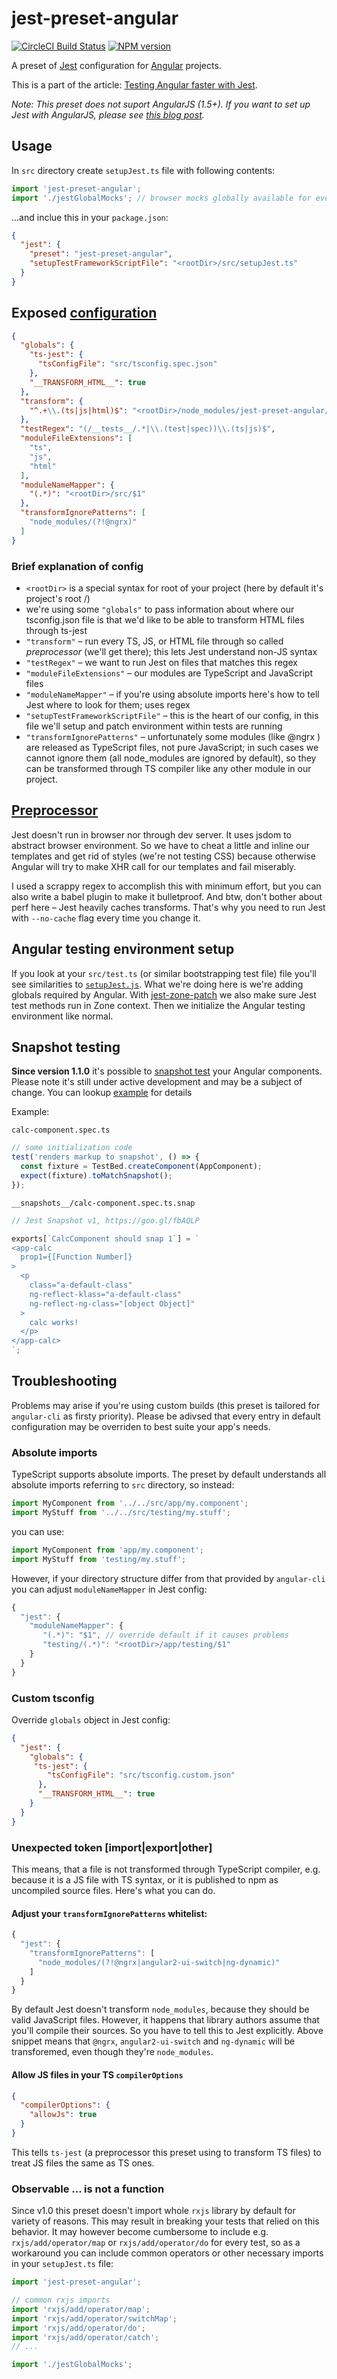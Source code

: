 # jest-preset-angular
[![CircleCI Build Status](https://circleci.com/gh/thymikee/jest-preset-angular.svg?style=shield&circle-token=:circle-token)](https://circleci.com/gh/thymikee/jest-preset-angular)
[![NPM version](https://img.shields.io/npm/v/jest-preset-angular.svg)](https://www.npmjs.com/package/jest-preset-angular)

A preset of [Jest](http://facebook.github.io/jest) configuration for [Angular](https://angular.io/) projects. 

This is a part of the article: [Testing Angular faster with Jest](https://www.xfive.co/blog/testing-angular-faster-jest/).

*Note: This preset does not suport AngularJS (1.5+). If you want to set up Jest with AngularJS, please see [this blog post](https://medium.com/aya-experience/testing-an-angularjs-app-with-jest-3029a613251).*

## Usage
In `src` directory create `setupJest.ts` file with following contents:
```js
import 'jest-preset-angular';
import './jestGlobalMocks'; // browser mocks globally available for every test
```

...and inclue this in your `package.json`:
```json
{
  "jest": {
    "preset": "jest-preset-angular",
    "setupTestFrameworkScriptFile": "<rootDir>/src/setupJest.ts"
  }
}
```

## Exposed [configuration](https://github.com/thymikee/jest-preset-angular/blob/master/jest-preset.json)
```json
{
  "globals": {
    "ts-jest": {
      "tsConfigFile": "src/tsconfig.spec.json"
    },
    "__TRANSFORM_HTML__": true
  },
  "transform": {
    "^.+\\.(ts|js|html)$": "<rootDir>/node_modules/jest-preset-angular/preprocessor.js"
  },
  "testRegex": "(/__tests__/.*|\\.(test|spec))\\.(ts|js)$",
  "moduleFileExtensions": [
    "ts",
    "js",
    "html"
  ],
  "moduleNameMapper": {
    "(.*)": "<rootDir>/src/$1"
  },
  "transformIgnorePatterns": [
    "node_modules/(?!@ngrx)"
  ]
}
```

### Brief explanation of config
* `<rootDir>` is a special syntax for root of your project (here by default it's project's root /)
* we're using some `"globals"` to pass information about where our tsconfig.json file is that we'd like to be able to transform HTML files through ts-jest
* `"transform"` – run every TS, JS, or HTML file through so called *preprocessor* (we'll get there); this lets Jest understand non-JS syntax
* `"testRegex"` – we want to run Jest on files that matches this regex
* `"moduleFileExtensions"` – our modules are TypeScript and JavaScript files
* `"moduleNameMapper"` – if you're using absolute imports here's how to tell Jest where to look for them; uses regex
* `"setupTestFrameworkScriptFile"` – this is the heart of our config, in this file we'll setup and patch environment within tests are running
* `"transformIgnorePatterns"` – unfortunately some modules (like @ngrx ) are released as TypeScript files, not pure JavaScript; in such cases we cannot ignore them (all node_modules are ignored by default), so they can be transformed through TS compiler like any other module in our project.

## [Preprocessor](https://github.com/thymikee/jest-preset-angular/blob/master/preprocessor.js)
Jest doesn't run in browser nor through dev server. It uses jsdom to abstract browser environment. So we have to cheat a little and inline our templates and get rid of styles (we're not testing CSS) because otherwise Angular will try to make XHR call for our templates and fail miserably.

I used a scrappy regex to accomplish this with minimum effort, but you can also write a babel plugin to make it bulletproof. And btw, don't bother about perf here – Jest heavily caches transforms. That's why you need to run Jest with `--no-cache` flag every time you change it.

## Angular testing environment setup

If you look at your `src/test.ts` (or similar bootstrapping test file) file you'll see similarities to [`setupJest.js`](https://github.com/thymikee/jest-preset-angular/blob/master/setupJest.js). What we're doing here is we're adding globals required by Angular. With [jest-zone-patch](https://github.com/thymikee/jest-zone-patch) we also make sure Jest test methods run in Zone context. Then we initialize the Angular testing environment like normal.

## Snapshot testing

**Since version 1.1.0** it's possible to [snapshot test](http://facebook.github.io/jest/docs/snapshot-testing.html#snapshot-testing-with-jest) your Angular components. Please note it's still under active development and may be a subject of change. You can lookup [example](/example/src/app) for details

Example:

`calc-component.spec.ts`
```js
// some initialization code
test('renders markup to snapshot', () => {
  const fixture = TestBed.createComponent(AppComponent);
  expect(fixture).toMatchSnapshot();
});
```

`__snapshots__/calc-component.spec.ts.snap`
```js
// Jest Snapshot v1, https://goo.gl/fbAQLP

exports[`CalcComponent should snap 1`] = `
<app-calc
  prop1={[Function Number]}
>
  <p
    class="a-default-class"
    ng-reflect-klass="a-default-class"
    ng-reflect-ng-class="[object Object]"
  >
    calc works!
  </p>
</app-calc>
`;
```



## Troubleshooting

Problems may arise if you're using custom builds (this preset is tailored for `angular-cli` as firsty priority). Please be adivsed that every entry in default configuration may be overriden to best suite your app's needs.

### Absolute imports

TypeScript supports absolute imports. The preset by default understands all absolute imports referring to `src` directory, so instead:
```js
import MyComponent from '../../src/app/my.component';
import MyStuff from '../../src/testing/my.stuff';
```
you can use:
```js
import MyComponent from 'app/my.component';
import MyStuff from 'testing/my.stuff';
```
However, if your directory structure differ from that provided by `angular-cli` you can adjust `moduleNameMapper` in Jest config:
```js
{
  "jest": {
    "moduleNameMapper": {
       "(.*)": "$1", // override default if it causes problems
       "testing/(.*)": "<rootDir>/app/testing/$1"
    }
  }
}
```

### Custom tsconfig

Override `globals` object in Jest config:

```json
{
  "jest": {
    "globals": {
     "ts-jest": {
        "tsConfigFile": "src/tsconfig.custom.json"
      }, 
      "__TRANSFORM_HTML__": true
    }
  }
}
```

### Unexpected token [import|export|other]

This means, that a file is not transformed through TypeScript compiler, e.g. because it is a JS file with TS syntax, or it is published to npm as uncompiled source files. Here's what you can do.

#### Adjust your `transformIgnorePatterns` whitelist:
```js
{
  "jest": {
    "transformIgnorePatterns": [
      "node_modules/(?!@ngrx|angular2-ui-switch|ng-dynamic)"
    ]
  }
}
```
By default Jest doesn't transform `node_modules`, because they should be valid JavaScript files. However, it happens that library authors assume that you'll compile their sources. So you have to tell this to Jest explicitly. Above snippet means that `@ngrx`, `angular2-ui-switch` and `ng-dynamic` will be transforemed, even though they're `node_modules`.

#### Allow JS files in your TS `compilerOptions`
```json
{
  "compilerOptions": {
    "allowJs": true
  }
}
```
This tells `ts-jest` (a preprocessor this preset using to transform TS files) to treat JS files the same as TS ones.

### Observable ... is not a function

Since v1.0 this preset doesn't import whole `rxjs` library by default for variety of reasons. This may result in breaking your tests that relied on this behavior. It may however become cumbersome to include e.g. `rxjs/add/operator/map` or `rxjs/add/operator/do` for every test, so as a workaround you can include common operators or other necessary imports in your `setupJest.ts` file:

```js
import 'jest-preset-angular';

// common rxjs imports
import 'rxjs/add/operator/map';
import 'rxjs/add/operator/switchMap';
import 'rxjs/add/operator/do';
import 'rxjs/add/operator/catch';
// ...

import './jestGlobalMocks';
```
